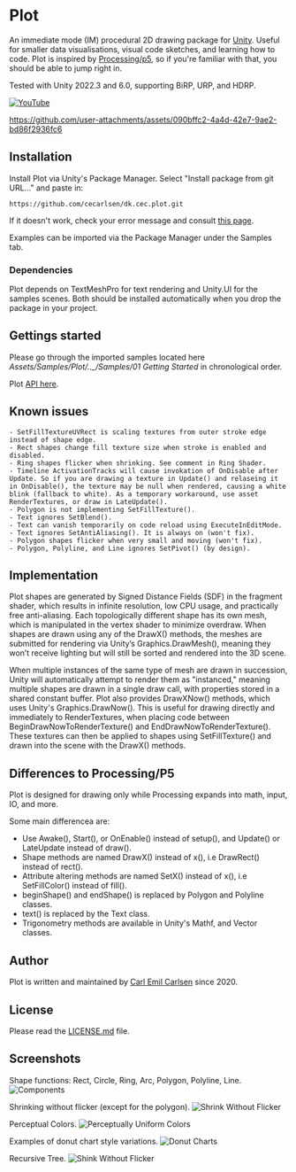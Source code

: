 
# Plot

An immediate mode (IM) procedural 2D drawing package for [Unity](https://unity.com). Useful for smaller data visualisations, visual code sketches, and learning how to code. Plot is inspired by [Processing/p5](https://processing.org), so if you're familiar with that, you should be able to jump right in.

Tested with Unity 2022.3 and 6.0, supporting BiRP, URP, and HDRP.

[![YouTube](http://i.ytimg.com/vi/4HmwAC3vHzU/hqdefault.jpg)](https://www.youtube.com/watch?v=4HmwAC3vHzU)

https://github.com/user-attachments/assets/090bffc2-4a4d-42e7-9ae2-bd86f2936fc6

## Installation

Install Plot via Unity's Package Manager. Select "Install package from git URL..." and paste in:

	https://github.com/cecarlsen/dk.cec.plot.git

If it doesn't work, check your error message and consult [this page](https://docs.unity3d.com/6000.0/Documentation/Manual/upm-ui-giturl.html).

Examples can be imported via the Package Manager under the Samples tab. 

### Dependencies

Plot depends on TextMeshPro for text rendering and Unity.UI for the samples scenes. Both should be installed automatically when you drop the package in your project.


## Gettings started

Please go through the imported samples located here *Assets/Samples/Plot/_._._/Samples/01 Getting Started* in chronological order.

Plot [API here](https://cec.dk/plot/api.html).


## Known issues

	- SetFillTextureUVRect is scaling textures from outer stroke edge instead of shape edge.
	- Rect shapes change fill texture size when stroke is enabled and disabled.
	- Ring shapes flicker when shrinking. See comment in Ring Shader.
	- Timeline ActivationTracks will cause invokation of OnDisable after Update. So if you are drawing a texture in Update() and relaseing it in OnDisable(), the texture may be null when rendered, causing a white blink (fallback to white). As a temporary workaround, use asset RenderTextures, or draw in LateUpdate().
	- Polygon is not implementing SetFillTexture().
	- Text ignores SetBlend().
	- Text can vanish temporarily on code reload using ExecuteInEditMode.
	- Text ignores SetAntiAliasing(). It is always on (won't fix).
	- Polygon shapes flicker when very small and moving (won't fix).
	- Polygon, Polyline, and Line ignores SetPivot() (by design).


## Implementation

Plot shapes are generated by Signed Distance Fields (SDF) in the fragment shader, which results in infinite resolution, low CPU usage, and practically free anti-aliasing. Each topologically different shape has its own mesh, which is manipulated in the vertex shader to minimize overdraw. When shapes are drawn using any of the DrawX() methods, the meshes are submitted for rendering via Unity’s Graphics.DrawMesh(), meaning they won’t receive lighting but will still be sorted and rendered into the 3D scene.

When multiple instances of the same type of mesh are drawn in succession, Unity will automatically attempt to render them as "instanced," meaning multiple shapes are drawn in a single draw call, with properties stored in a shared constant buffer. Plot also provides DrawXNow() methods, which uses Unity's Graphics.DrawNow(). This is useful for drawing directly and immediately to RenderTextures, when placing code between BeginDrawNowToRenderTexture() and EndDrawNowToRenderTexture(). These textures can then be applied to shapes using SetFillTexture() and drawn into the scene with the DrawX() methods.


## Differences to Processing/P5

Plot is designed for drawing only while Processing expands into math, input, IO, and more.

Some main differencea are:
- Use Awake(), Start(), or OnEnable() instead of setup(), and Update() or LateUpdate instead of draw().
- Shape methods are named DrawX() instead of x(), i.e DrawRect() instead of rect().
- Attribute altering methods are named SetX() instead of x(), i.e SetFillColor() instead of fill().
- beginShape() and endShape() is replaced by Polygon and Polyline classes.
- text() is replaced by the Text class.
- Trigonometry methods are available in Unity's Mathf, and Vector classes.


## Author

Plot is written and maintained by [Carl Emil Carlsen](https://cec.dk) since 2020.


## License

Please read the [LICENSE.md](https://github.com/cecarlsen/dk.cec.plot/blob/main/LICENSE.md) file.


## Screenshots

Shape functions: Rect, Circle, Ring, Arc, Polygon, Polyline, Line.
![Components](https://github.com/user-attachments/assets/e2534cac-e30a-460e-97af-e8c8ee2c213d)

Shrinking without flicker (except for the polygon).
![Shrink Without Flicker](https://github.com/user-attachments/assets/43f7dc8a-fe3b-4956-b32f-c8b3affb0f44)

Perceptual Colors.
![Perceptually Uniform Colors](https://github.com/user-attachments/assets/abd7df86-be0d-4f75-81d3-3f3ea52aa27a)

Examples of donut chart style variations.
![Donut Charts](https://github.com/user-attachments/assets/81435328-fab2-4d63-9d56-42d483210e4f)

Recursive Tree.
![Shink Without Flicker](https://github.com/user-attachments/assets/bfadbb8a-2d61-4d7d-a3e8-f9bbd405fd6b)
